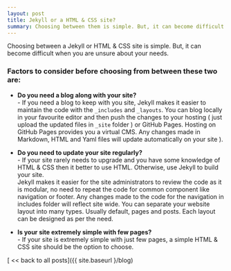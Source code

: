 ```yaml
---
layout: post
title: Jekyll or a HTML & CSS site?
summary: Choosing between them is simple. But, it can become difficult when you are...
---
```

Choosing between a Jekyll or HTML & CSS site is simple. But, it can become difficult when you are unsure about your needs.
### Factors to consider before choosing from between these two are:
- **Do you need a blog along with your site?**
  <br>- If you need a blog to keep with you site, Jekyll makes it easier to maintain the code with the `_includes` and `_layouts`. You can blog locally in your favourite editor and then push the changes to your hosting ( just upload the updated files in `_site` folder ) or GitHub Pages. Hosting on GitHub Pages provides you a virtual CMS. Any changes made in Markdown, HTML and Yaml files will update automatically on your site ).

- **Do you need to update your site regularly?**
  <br>- If your site rarely needs to upgrade and you have some knowledge of HTML & CSS then it better to use HTML. Otherwise, use Jekyll to build your site.<br>Jekyll makes it easier for the site administrators to review the code as it is modular, no need to repeat the code for common component like navigation or footer. Any changes made to the code for the navigation in includes folder will reflect site wide. You can separate your website layout into many types. Usually default, pages and posts. Each layout can be designed as per the need.

- **Is your site extremely simple with few pages?**
  <br>- If your site is extremely simple with just few pages, a simple HTML & CSS site should be the option to choose.

[ << back to all posts]({{ site.baseurl }/blog)
